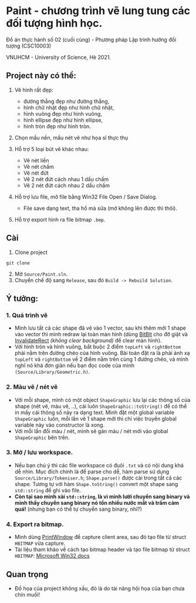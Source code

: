 # Paint - chương trình vẽ lung tung các đối tượng hình học.
Đồ án thực hành số 02 (cuối cùng) - Phương pháp Lập trình hướng đối tượng (CSC10003)

VNUHCM - University of Science, Hè 2021.

## Project này có thể:
1. Vẽ hình rất đẹp:
    - đường thẳng đẹp như đường thẳng,
    - hình chữ nhật đẹp như hình chữ nhật,
    - hình vuông đẹp như hình vuông,
    - hình ellipse đẹp như hình ellipse,
    - hình tròn đẹp như hình tròn.

2. Chọn mầu nền, mầu nét vẽ như họa sĩ thực thụ
3. Hỗ trợ 5 loại bút vẽ khác nhau:
    - Vẽ nét liền
    - Vẽ nét chấm
    - Vẽ nét đứt
    - Vẽ 2 nét đứt cách nhau 1 dấu chấm
    - Vẽ 2 nét đứt cách nhau 2 dấu chấm

4. Hỗ trợ lưu file, mở file bằng Win32 File Open / Save Dialog.
    - File save dạng text, tha hồ mà sửa (mở không lên được thì thôi).
5. Hỗ trợ export hình ra file bitmap `.bmp`.
## Cài
1. Clone project
```
git clone
```

2. Mở `Source/Paint.sln`.
3. Chuyển chế độ sang `Release`, sau đó `Build -> Rebuild Solution`.

## Ý tưởng:
### 1. Quá trình vẽ
- Mình lưu tất cả các shape đã vẽ vào 1 vector, sau khi thêm mới 1 shape
vào vector thì mình redraw lại toàn màn hình (dùng [BitBlt](https://docs.microsoft.com/en-us/windows/win32/api/wingdi/nf-wingdi-bitblt) cho đỡ giật và [InvalidateRect](https://docs.microsoft.com/en-us/windows/win32/api/winuser/nf-winuser-invalidaterect) _(không clear background)_ để clear màn hình).
- Với hình tròn và hình vuông, bắt buộc 2 điểm `topLeft` và `rightBottom` phải nằm
trên đường chéo của hình vuông. Bài toán đặt ra là phải ánh xạ `topLeft` và `rightBottom` về
2 điểm nằm trên cùng 1 đường chéo, và mình nghĩ nó khá đơn giản nếu bạn đọc code của mình 
`(Source/Library/Geometric.h)`.

### 2. Màu vẽ / nét vẽ
- Với mỗi shape, mình có một object `ShapeGraphic` lưu lại các thông số 
của shape (nét vẽ, màu vẽ, ..), cài luôn `ShapeGraphic::toString()` để có thể
in mấy cái thông số này ra dạng text. Mình đặt một global variable `ShapeGraphic`
luôn, mỗi lần vẽ 1 shape mới thì chỉ việc truyền global variable này vào constructor
là xong.
- Với mỗi lần đổi màu / nét, mình sẽ gán màu / nét mới vào global `ShapeGraphic` bên trên.

### 3. Mở / lưu workspace.
- Nếu bạn chú ý thì các file workspace có đuôi `.txt` và có nội dung khá dễ nhìn. 
  Mục đích chính là để parse cho dễ, hàm parse sử dụng `Source/Library/Tokeniser.h`; `Shape.parse()` được cài trong tất cả các shape. Tương tự với hàm `Shape.toString()` convert một shape sang `std::string` để ghi vào file.
- __Còn tại sao mình xài `std::string`, là vì mình lười chuyển sang binary và mình thấy
  chuyển sang binary nó tốn nhiều nước mắt và trầm cảm quá!__ (nhưng bạn có thể tự chuyển
  sang binary, nhỉ?)

### 4. Export ra bitmap.
- Mình dùng [PrintWindow](https://docs.microsoft.com/en-us/windows/win32/api/winuser/nf-winuser-printwindow) để capture client area, sau đó tạo file từ struct `HBITMAP` vừa capture.
- Tài liệu tham khảo về cách tạo bitmap header và tạo file bitmap từ struct` HBITMAP`: 
  [Microsoft Win32 docs](https://docs.microsoft.com/vi-vn/windows/win32/gdi/storing-an-image?redirectedfrom=MSDN)

## Quan trọng
- Đồ họa của project không xấu, đó là do tài năng hội họa của bạn chưa chín muồi!